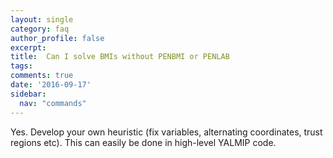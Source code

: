 ```yaml
---
layout: single
category: faq
author_profile: false
excerpt: 
title:  Can I solve BMIs without PENBMI or PENLAB
tags:
comments: true
date: '2016-09-17'
sidebar:
  nav: "commands"
---
```


Yes. Develop your own heuristic (fix variables, alternating coordinates, trust regions etc). This can easily be done in high-level YALMIP code.
